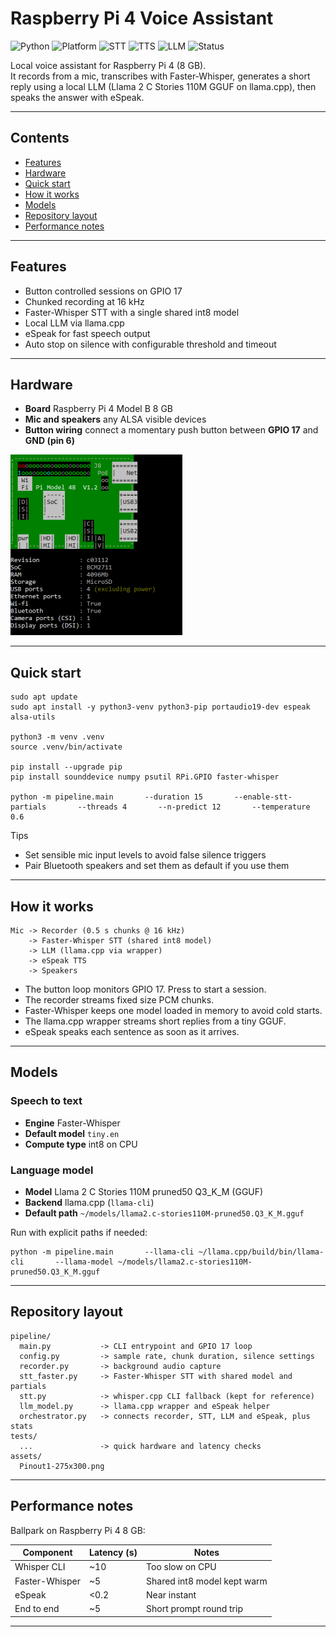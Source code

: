 # Raspberry Pi 4 Voice Assistant

![Python](https://img.shields.io/badge/Python-3.11%2B-blue.svg)
![Platform](https://img.shields.io/badge/Platform-Raspberry%20Pi%204%20%288GB%29-red.svg)
![STT](https://img.shields.io/badge/STT-Faster--Whisper-brightgreen.svg)
![TTS](https://img.shields.io/badge/TTS-eSpeak-lightgrey.svg)
![LLM](https://img.shields.io/badge/LLM-Llama2CStories110M-purple.svg)
![Status](https://img.shields.io/badge/Status-Working-success.svg)

Local voice assistant for Raspberry Pi 4 (8 GB).  
It records from a mic, transcribes with Faster-Whisper, generates a short reply using a local LLM (Llama 2 C Stories 110M GGUF on llama.cpp), then speaks the answer with eSpeak.

---

## Contents
- [Features](#features)
- [Hardware](#hardware)
- [Quick start](#quick-start)
- [How it works](#how-it-works)
- [Models](#models)
- [Repository layout](#repository-layout)
- [Performance notes](#performance-notes)

---

## Features
- Button controlled sessions on GPIO 17
- Chunked recording at 16 kHz
- Faster-Whisper STT with a single shared int8 model
- Local LLM via llama.cpp
- eSpeak for fast speech output
- Auto stop on silence with configurable threshold and timeout

---

## Hardware
- **Board** Raspberry Pi 4 Model B 8 GB
- **Mic and speakers** any ALSA visible devices
- **Button wiring** connect a momentary push button between **GPIO 17** and **GND (pin 6)**


![Raspberry Pi 4B pinout](assets/Pinout1-275x300.png)

---

## Quick start

    sudo apt update
    sudo apt install -y python3-venv python3-pip portaudio19-dev espeak alsa-utils

    python3 -m venv .venv
    source .venv/bin/activate

    pip install --upgrade pip
    pip install sounddevice numpy psutil RPi.GPIO faster-whisper

    python -m pipeline.main       --duration 15       --enable-stt-partials       --threads 4       --n-predict 12       --temperature 0.6

Tips  
- Set sensible mic input levels to avoid false silence triggers  
- Pair Bluetooth speakers and set them as default if you use them

---

## How it works

    Mic -> Recorder (0.5 s chunks @ 16 kHz)
        -> Faster-Whisper STT (shared int8 model)
        -> LLM (llama.cpp via wrapper)
        -> eSpeak TTS
        -> Speakers

- The button loop monitors GPIO 17. Press to start a session.  
- The recorder streams fixed size PCM chunks.  
- Faster-Whisper keeps one model loaded in memory to avoid cold starts.  
- The llama.cpp wrapper streams short replies from a tiny GGUF.  
- eSpeak speaks each sentence as soon as it arrives.

---

## Models

### Speech to text
- **Engine** Faster-Whisper
- **Default model** `tiny.en`
- **Compute type** int8 on CPU

### Language model
- **Model** Llama 2 C Stories 110M pruned50 Q3_K_M (GGUF)
- **Backend** llama.cpp (`llama-cli`)
- **Default path** `~/models/llama2.c-stories110M-pruned50.Q3_K_M.gguf`

Run with explicit paths if needed:

    python -m pipeline.main       --llama-cli ~/llama.cpp/build/bin/llama-cli       --llama-model ~/models/llama2.c-stories110M-pruned50.Q3_K_M.gguf

---

## Repository layout

    pipeline/
      main.py           -> CLI entrypoint and GPIO 17 loop
      config.py         -> sample rate, chunk duration, silence settings
      recorder.py       -> background audio capture
      stt_faster.py     -> Faster-Whisper STT with shared model and partials
      stt.py            -> whisper.cpp CLI fallback (kept for reference)
      llm_model.py      -> llama.cpp wrapper and eSpeak helper
      orchestrator.py   -> connects recorder, STT, LLM and eSpeak, plus stats
    tests/
      ...               -> quick hardware and latency checks
    assets/
      Pinout1-275x300.png

---

## Performance notes
Ballpark on Raspberry Pi 4 8 GB:

| Component        | Latency (s) | Notes                           |
|------------------|-------------|---------------------------------|
| Whisper CLI      | ~10         | Too slow on CPU                 |
| Faster-Whisper   | ~5          | Shared int8 model kept warm     |
| eSpeak           | <0.2        | Near instant                    |
| End to end       | ~5          | Short prompt round trip         |

---

